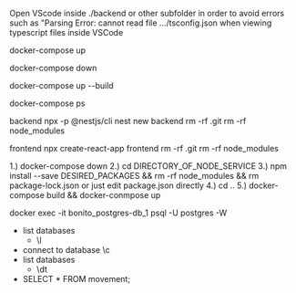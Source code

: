 
<!-- ESlint Typescript-->
Open VScode inside ./backend or other subfolder in order to avoid errors 
such as "Parsing Error: cannot read file .../tsconfig.json when viewing 
typescript files inside VSCode

<!-- Docker Compose -->
docker-compose up

docker-compose down

<!-- If a new service was added to docker-compose add the --build flag -->
docker-compose up --build

<!-- remember these commands need to be run from the same directory as the yml file -->
docker-compose ps



<!-- Creating Services: -->

backend
npx -p @nestjs/cli nest new backend
rm -rf .git
rm -rf node_modules

frontend
npx create-react-app frontend
rm -rf .git
rm -rf node_modules

<!-- Installing Service Dependencies with NPM -->
1.) docker-compose down
2.) cd DIRECTORY_OF_NODE_SERVICE
3.) npm install --save DESIRED_PACKAGES && rm -rf node_modules && rm package-lock.json
or just edit package.json directly
4.) cd ..
5.) docker-compose build && docker-conmpose up

<!-- Exec into Postgres -->
docker exec -it bonito_postgres-db_1 psql -U postgres -W
- list databases
  - \l
- connect to database
  \c 
- list databases
  - \dt
- SELECT * FROM movement;